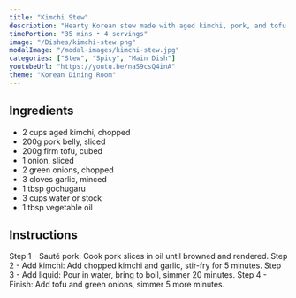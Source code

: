 ```yaml
---
title: "Kimchi Stew"
description: "Hearty Korean stew made with aged kimchi, pork, and tofu. A comforting family meal that gets better with time."
timePortion: "35 mins • 4 servings"
image: "/Dishes/kimchi-stew.png"
modalImage: "/modal-images/kimchi-stew.jpg"
categories: ["Stew", "Spicy", "Main Dish"]
youtubeUrl: "https://youtu.be/naS9csQ4inA"
theme: "Korean Dining Room"
---
```


## Ingredients
- 2 cups aged kimchi, chopped
- 200g pork belly, sliced
- 200g firm tofu, cubed
- 1 onion, sliced
- 2 green onions, chopped
- 3 cloves garlic, minced
- 1 tbsp gochugaru
- 3 cups water or stock
- 1 tbsp vegetable oil

## Instructions
Step 1 - Sauté pork: Cook pork slices in oil until browned and rendered.
Step 2 - Add kimchi: Add chopped kimchi and garlic, stir-fry for 5 minutes.
Step 3 - Add liquid: Pour in water, bring to boil, simmer 20 minutes.
Step 4 - Finish: Add tofu and green onions, simmer 5 more minutes.